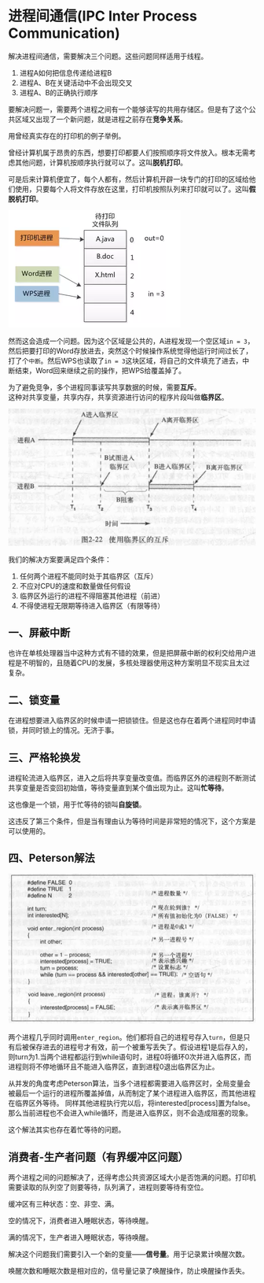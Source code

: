 # 进程间通信(IPC Inter Process Communication)
解决进程间通信，需要解决三个问题。这些问题同样适用于线程。
1. 进程A如何把信息传递给进程B
2. 进程A、B在关键活动中不会出现交叉
3. 进程A、B的正确执行顺序

要解决问题一，需要两个进程之间有一个能够读写的共用存储区。但是有了这个公共区域又出现了一个新问题，就是进程之前存在**竞争关系**。        

用曾经真实存在的打印机的例子举例。

曾经计算机属于昂贵的东西，想要打印都要人们按照顺序将文件放入。根本无需考虑其他问题，计算机按顺序执行就可以了。这叫**脱机打印**。

可是后来计算机便宜了，每个人都有，然后计算机开辟一块专门的打印的区域给他们使用，只要每个人将文件存放在这里，打印机按照队列来打印就可以了。这叫**假脱机打印**。

![进出](../../images/system-now/in-out.png)

然而这会造成一个问题。因为这个区域是公共的，A进程发现一个空区域`in = 3`，然后把要打印的Word存放进去，突然这个时候操作系统觉得他运行时间过长了，打了个`中断`。然后WPS也读取了`in = 3`这块区域，将自己的文件填充了进去，中断结束，Word回来继续之前的操作，把WPS给覆盖掉了。

为了避免竞争，多个进程同事读写共享数据的时候，需要**互斥**。        
这种对共享变量，共享内存，共享资源进行访问的程序片段叫做**临界区**。

![想要的样子](../../images/system-now/互斥.png)

我们的解决方案要满足四个条件：
1. 任何两个进程不能同时处于其临界区（互斥）
2. 不应对CPU的速度和数量做任何假设
3. 临界区外运行的进程不得阻塞其他进程（前进）
4. 不得使进程无限期等待进入临界区（有限等待） 

## 一、屏蔽中断
也许在单核处理器当中这种方式有不错的效果，但是把屏蔽中断的权利交给用户进程是不明智的，且随着CPU的发展，多核处理器使用这种方案明显不现实且太过复杂。

## 二、锁变量
在进程想要进入临界区的时候申请一把锁锁住。但是这也存在着两个进程同时申请锁，并同时锁上的情况。无济于事。

## 三、严格轮换发
进程轮流进入临界区，进入之后将共享变量改变值。而临界区外的进程则不断测试共享变量是否变回初始值，等待变量直到某个值出现为止。这叫**忙等待**。

这也像是一个锁，用于忙等待的锁叫**自旋锁**。

这违反了第三个条件，但是当有理由认为等待时间是非常短的情况下，这个方案是可以使用的。

## 四、Peterson解法

![peterson](../../images/system-now/peterson.png)

两个进程几乎同时调用`enter_region`。他们都将自己的进程号存入`turn`，但是只有后被保存进去的进程号才有效，前一个被重写丢失了。假设进程1是后存入的，则turn为1.当两个进程都运行到while语句时，进程0将循环0次并进入临界区，而进程则将不停地循环且不能进入临界区，直到进程0退出临界区为止。

从并发的角度考虑Peterson算法，当多个进程都需要进入临界区时，全局变量会被最后一个运行的进程所覆盖掉值，从而制定了某个进程进入临界区，而其他进程在临界区外等待。 同样其他进程执行完以后，将interested[process]置为false。那么当前进程也不会进入while循环，而是进入临界区，则不会造成阻塞的现象。

这个解法其实也存在着忙等待的问题。

## 消费者-生产者问题（有界缓冲区问题）
两个进程之间的问题解决了，还得考虑公共资源区域大小是否饱满的问题。打印机需要读取的队列空了则要等待，队列满了，进程则要等待有空位。

缓冲区有三种状态：空、非空、满。

空的情况下，消费者进入睡眠状态，等待唤醒。

满的情况下，生产者进入睡眠状态，等待唤醒。

解决这个问题我们需要引入一个新的变量——**信号量**。用于记录累计唤醒次数。

唤醒次数和睡眠次数是相对应的，信号量记录了唤醒操作，防止唤醒操作丢失。


